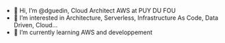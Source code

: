 - 👋 Hi, I’m @dguedin, Cloud Architect AWS at PUY DU FOU
- 👀 I’m interested in Architecture, Serverless, Infrastructure As Code, Data Driven, Cloud... 
- 🌱 I’m currently learning AWS and developpement 

<!---
dguedin/dguedin is a ✨ special ✨ repository because its `README.md` (this file) appears on your GitHub profile.
You can click the Preview link to take a look at your changes.
--->
